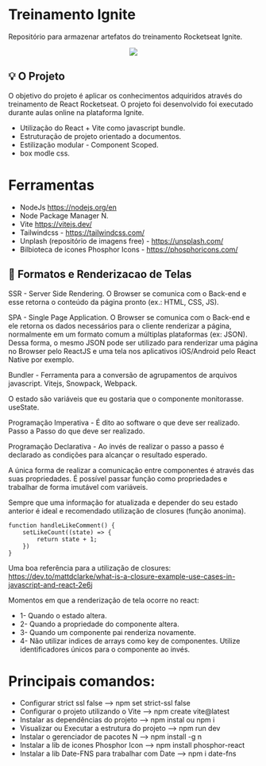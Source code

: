# Treinamento Ignite

Repositório para armazenar artefatos do treinamento Rocketseat Ignite.

<p align="center"><img src="http://img.shields.io/static/v1?label=STATUS&message=EM%20DESENVOLVIMENTO&color=GREEN&style=for-the-badge"/></p>

##  :bulb: O Projeto
O objetivo do projeto é aplicar os conhecimentos adquiridos através do treinamento de React Rocketseat. O projeto foi desenvolvido foi executado durante aulas online na plataforma Ignite.

- Utilização do React + Vite como javascript bundle.
- Estruturação de projeto orientado a documentos.
- Estilização modular - Component Scoped.
- box modle css.

# Ferramentas

- NodeJs https://nodejs.org/en
- Node Package Manager N.
- Vite https://vitejs.dev/
- Tailwindcss - https://tailwindcss.com/
- Unplash (repositório de imagens free) - https://unsplash.com/
- Bilbioteca de icones Phosphor Icons - https://phosphoricons.com/

## :pushpin: Formatos e Renderizacao de Telas

SSR - Server Side Rendering. O Browser se comunica com o Back-end e esse retorna o conteúdo da página pronto (ex.: HTML, CSS, JS).

SPA - Single Page Application. O Browser se comunica com o Back-end e ele retorna os dados necessários para o cliente renderizar a página, normalmente em um formato comum a múltiplas plataformas (ex: JSON). Dessa forma, o mesmo JSON pode ser utilizado para renderizar uma página no Browser pelo ReactJS e uma tela nos aplicativos iOS/Android pelo React Native por exemplo.

Bundler - Ferramenta para a conversão de agrupamentos de arquivos javascript. Vitejs, Snowpack, Webpack.

O estado são variáveis que eu gostaria que o componente monitorasse. useState.

Programação Imperativa - É dito ao software o que deve ser realizado. Passo a Passo do que deve ser realizado.

Programação Declarativa - Ao invés de realizar o passo a passo é declarado as condições para alcançar o resultado esperado.

A única forma de realizar a comunicação entre componentes é através das suas propriedades. É possível passar função como propriedades e trabalhar de forma imutável com variáveis.

Sempre que uma informação for atualizada e depender do seu estado anterior é ideal e recomendado utilização de closures (função anonima).

	function handleLikeComment() { 	
		setLikeCount((state) => {
			return state + 1;
		})
	}
Uma boa referência para a utilização de closures:
https://dev.to/mattdclarke/what-is-a-closure-example-use-cases-in-javascript-and-react-2e6j	
	
Momentos em que a renderização de tela ocorre no react:

- 1- Quando o estado altera.
- 2- Quando a propriedade do componente altera.
- 3- Quando um componente pai renderiza novamente.
- 4- Não utilizar indices de arrays como key de componentes. Utilize identificadores únicos para o componente ao invés.

# Principais comandos:

- Configurar strict ssl false --> npm set strict-ssl false 
- Configurar o projeto utilizando o Vite --> npm create vite@latest
- Instalar as dependências do projeto --> npm instal ou npm i
- Visualizar ou Executar a estrutura do projeto --> npm run dev
- Instalar o gerenciador de pacotes N --> npm install -g n
- Instalar a lib de icones Phosphor Icon --> npm install phosphor-react
- Instalar a lib Date-FNS para trabalhar com Date --> npm i date-fns






